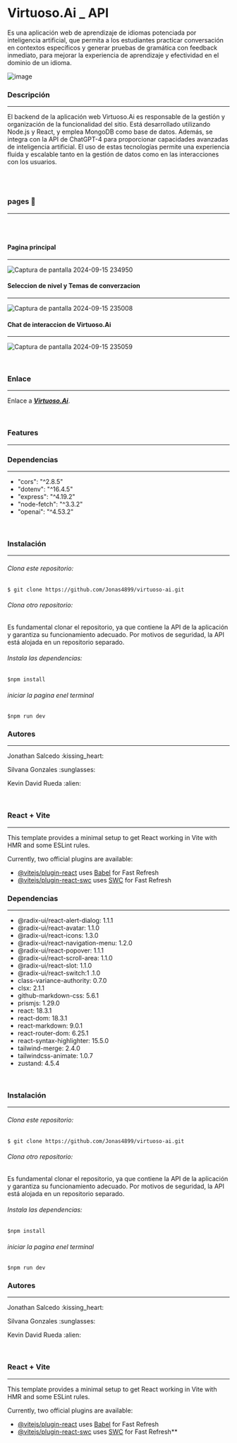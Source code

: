

# Virtuoso.Ai _ API






<p>
Es una aplicación web de aprendizaje de idiomas potenciada por inteligencia artificial, que permita a los estudiantes practicar conversación en contextos específicos y generar pruebas de gramática con feedback inmediato, para mejorar la experiencia de aprendizaje y efectividad en el dominio de un idioma.
</p>

![image](https://github.com/user-attachments/assets/0759f40b-48ea-446d-be7b-72d3703c2f02)
### Descripción
-----
<p>
El backend de la aplicación web Virtuoso.Ai es responsable de la gestión y organización de la funcionalidad del sitio. Está desarrollado utilizando Node.js y React, y emplea MongoDB como base de datos. Además, se integra con la API de ChatGPT-4 para proporcionar capacidades avanzadas de inteligencia artificial. El uso de estas tecnologías permite una experiencia fluida y escalable tanto en la gestión de datos como en las interacciones con los usuarios.
</p>
<br>
<br>

### pages :purple_heart:
----


<br>
<br>

#### Pagina principal
----
![Captura de pantalla 2024-09-15 234950](https://github.com/user-attachments/assets/a934534a-8522-43b9-9c98-0372fbf8228e)
#### Seleccion de nivel y Temas de converzacion
----
![Captura de pantalla 2024-09-15 235008](https://github.com/user-attachments/assets/c1d6f408-a4e3-4e4e-af74-964eb6394b68)
#### Chat de interaccion de Virtuoso.Ai
----
![Captura de pantalla 2024-09-15 235059](https://github.com/user-attachments/assets/5cf19ad4-64b2-463b-ac43-13a84432841a)

<br>
 
### Enlace
----
Enlace a ***[Virtuoso.Ai](https://virtuoso-ai.vercel.app/)***.

<br>


### Features
----


### Dependencias
------
  - "cors": "^2.8.5"
  - "dotenv": "^16.4.5"
  - "express": "^4.19.2"
  - "node-fetch": "^3.3.2"
  - "openai": "^4.53.2"

<br>

### Instalación
-------
###### Clona este repositorio:

`$ git clone https://github.com/Jonas4899/virtuoso-ai.git`
###### Clona otro repositorio:

<p>Es fundamental clonar el repositorio, ya que contiene la API de la aplicación y garantiza su funcionamiento adecuado. Por motivos de seguridad, la API está alojada en un repositorio separado.

</p>

###### Instala las dependencias:

`$npm install`

###### iniciar la pagina enel terminal
`$npm run dev`

### Autores
-----

<p>Jonathan Salcedo :kissing_heart:</p>
<p>Silvana Gonzales :sunglasses:</p>
<p>Kevin David Rueda :alien:</p>
<br>



### React + Vite
-----

This template provides a minimal setup to get React working in Vite with HMR and some ESLint rules.

Currently, two official plugins are available:

- [@vitejs/plugin-react](https://github.com/vitejs/vite-plugin-react/blob/main/packages/plugin-react/README.md) uses [Babel](https://babeljs.io/) for Fast Refresh
- [@vitejs/plugin-react-swc](https://github.com/vitejs/vite-plugin-react-swc) uses [SWC](https://swc.rs/) for Fast Refresh

### Dependencias
------
  - @radix-ui/react-alert-dialog: 1.1.1
  - @radix-ui/react-avatar: 1.1.0
  -  @radix-ui/react-icons: 1.3.0
  -  @radix-ui/react-navigation-menu: 1.2.0
  -  @radix-ui/react-popover: 1.1.1
  -  @radix-ui/react-scroll-area: 1.1.0
  -  @radix-ui/react-slot: 1.1.0
  -  @radix-ui/react-switch:1 .1.0
  -  class-variance-authority: 0.7.0
  -  clsx: 2.1.1
  -  github-markdown-css: 5.6.1
  -  prismjs: 1.29.0
  -  react: 18.3.1
  -  react-dom: 18.3.1
  -  react-markdown: 9.0.1
  -  react-router-dom: 6.25.1
  -  react-syntax-highlighter: 15.5.0
  -  tailwind-merge: 2.4.0
  -  tailwindcss-animate: 1.0.7
  -  zustand: 4.5.4

<br>

### Instalación
-------
###### Clona este repositorio:

`$ git clone https://github.com/Jonas4899/virtuoso-ai.git`
###### Clona otro repositorio:

<p>Es fundamental clonar el repositorio, ya que contiene la API de la aplicación y garantiza su funcionamiento adecuado. Por motivos de seguridad, la API está alojada en un repositorio separado.

</p>

###### Instala las dependencias:

`$npm install`

###### iniciar la pagina enel terminal
`$npm run dev`

### Autores
-----

<p>Jonathan Salcedo :kissing_heart:</p>
<p>Silvana Gonzales :sunglasses:</p>
<p>Kevin David Rueda :alien:</p>
<br>



### React + Vite
-----

This template provides a minimal setup to get React working in Vite with HMR and some ESLint rules.

Currently, two official plugins are available:

- [@vitejs/plugin-react](https://github.com/vitejs/vite-plugin-react/blob/main/packages/plugin-react/README.md) uses [Babel](https://babeljs.io/) for Fast Refresh
- [@vitejs/plugin-react-swc](https://github.com/vitejs/vite-plugin-react-swc) uses [SWC](https://swc.rs/) for Fast Refresh**
